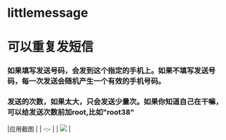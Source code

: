 # littlemessage
# 可以重复发短信

### 如果填写发送号码，会发到这个指定的手机上。如果不填写发送号码，每一次发送会随机产生一个有效的手机号码。

### 发送的次数，如果太大，只会发送少量次。如果你知道自己在干嘛，可以给发送次数前加root,比如"root38"


|应用截图 |
| -:- |
| ![](http://image.coolapk.com/apk_image/2017/1224/Screenshot_20171224-154216-172083-o_1c23o9vms1ea7afvj5m1nnv9tg13-uid-685151@1080x1920.png.t.jpg) | 
